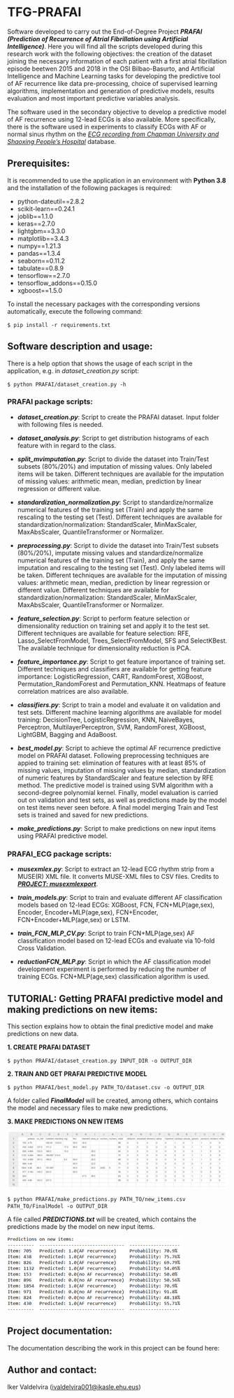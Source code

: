 # TFG-PRAFAI

Software developed to carry out the End-of-Degree Project ***PRAFAI (Prediction of Recurrence of Atrial Fibrillation using Artificial Intelligence)***. Here you will find all the scripts developed during this research work with the following objectives: the creation of the dataset joining the necessary information of each patient with a first atrial fibrillation episode beetwen 2015 and 2018 in the OSI Bilbao-Basurto, and Artificial Intelligence and Machine Learning tasks for developing the predictive tool of AF recurrence like data pre-processing, choice of supervised learning algorithms, implementation and generation of predictive models, results evaluation and most important predictive variables analysis.

The software used in the secondary objective to develop a predictive model of AF recurrence using 12-lead ECGs is also available. More specifically, there is the software used in experiments to classify ECGs with AF or normal sinus rhythm on the [*ECG recording from Chapman University and Shaoxing People’s Hospital*](https://www.nature.com/articles/s41597-020-0386-x) database.

## Prerequisites:

It is recommended to use the application in an environment with **Python 3.8** and the installation of the following packages is required:

* python-dateutil==2.8.2
* scikit-learn==0.24.1
* joblib==1.1.0
* keras==2.7.0
* lightgbm==3.3.0
* matplotlib==3.4.3
* numpy==1.21.3
* pandas==1.3.4
* seaborn==0.11.2
* tabulate==0.8.9
* tensorflow==2.7.0
* tensorflow_addons==0.15.0
* xgboost==1.5.0

To install the necessary packages with the corresponding versions automatically, execute the following command:

```
$ pip install -r requirements.txt
```

## Software description and usage:

There is a help option that shows the usage of each script in the application, e.g. in *dataset_creation.py* script:

```
$ python PRAFAI/dataset_creation.py -h
```
  
### PRAFAI package scripts:

* ***dataset_creation.py***: Script to create the PRAFAI dataset. Input folder with following files is needed.

* ***dataset_analysis.py***: Script to get distribution histograms of each feature with in regard to the class.

* ***split_mvimputation.py***: Script to divide the dataset into Train/Test subsets (80%/20%) and imputation of missing values. Only labeled items will be taken. Different techniques are available for the imputation of missing values: arithmetic mean, median, prediction by linear regression or different value.

* ***standardization_normalization.py***: Script to standardize/normalize numerical features of the training set (Train) and apply the same rescaling to the testing set (Test). Different techniques are available for standardization/normalization: StandardScaler, MinMaxScaler, MaxAbsScaler, QuantileTransformer or Normalizer.

* ***preprocessing.py***: Script to divide the dataset into Train/Test subsets (80%/20%), imputate missing values and standardize/normalize numerical features of the training set (Train), and apply the same imputation and rescaling to the testing set (Test). Only labeled items will be taken. Different techniques are available for the imputation of missing values: arithmetic mean, median, prediction by linear regression or different value. Different techniques are available for standardization/normalization: StandardScaler, MinMaxScaler, MaxAbsScaler, QuantileTransformer or Normalizer.

* ***feature_selection.py***: Script to perform feature selection or dimensionality reduction on training set and apply it to the test set. Different techniques are available for feature selection: RFE, Lasso_SelectFromModel, Trees_SelectFromModel, SFS and SelectKBest. The available technique for dimensionality reduction is PCA.

* ***feature_importance.py***: Script to get feature importance of training set. Different techniques and classifiers are available for getting feature importance: LogisticRegression, CART, RandomForest, XGBoost, Permutation_RandomForest and Permutation_KNN. Heatmaps of feature correlation matrices are also available.

* ***classifiers.py***: Script to train a model and evaluate it on validation and test sets. Different machine learning algorithms are available for model training: DecisionTree, LogisticRegression, KNN, NaiveBayes, Perceptron, MultilayerPerceptron, SVM, RandomForest, XGBoost, LightGBM, Bagging and AdaBoost.

* ***best_model.py***: Script to achieve the optimal AF recurrence predictive model on PRAFAI dataset. Following preprocessing techniques are appied to training set: elimination of features with at least 85% of missing values, imputation of missing values by median, standardization of numeric features by StandardScaler and feature selection by RFE method. The predictive model is trained using SVM algorithm with a second-degree polynomial kernel. Finally, model evaluation is carried out on validation and test sets, as well as predictions made by the model on test items never seen before. A final model merging Train and Test sets is trained and saved for new predictions.

* ***make_predictions.py***: Script to make predictions on new input items using PRAFAI predictive model.


### PRAFAI_ECG package scripts:

* ***musexmlex.py***: Script to extract an 12-lead ECG rhythm strip from a MUSE(R) XML file. It converts MUSE-XML files to CSV files. Credits to [***PROJECT: musexmlexport***](https://github.com/rickead/musexmlexport).

* ***train_models.py***: Script to train and evaluate different AF classification models based on 12-lead ECGs: XGBoost, FCN, FCN+MLP(age,sex), Encoder, Encoder+MLP(age,sex), FCN+Encoder, FCN+Encoder+MLP(age,sex) or LSTM.

* ***train_FCN_MLP_CV.py***: Script to train FCN+MLP(age,sex) AF classification model based on 12-lead ECGs and evaluate via 10-fold Cross Validation.

* ***reductionFCN_MLP.py***: Script in which the AF classification model development experiment is performed by reducing the number of training ECGs. FCN+MLP(age,sex) classification algorithm is used.


## TUTORIAL: Getting PRAFAI predictive model and making predictions on new items:

This section explains how to obtain the final predictive model and make predictions on new data.

**1. CREATE PRAFAI DATASET**

```
$ python PRAFAI/dataset_creation.py INPUT_DIR -o OUTPUT_DIR
```

**2. TRAIN AND GET PRAFAI PREDICTIVE MODEL**

```
$ python PRAFAI/best_model.py PATH_TO/dataset.csv -o OUTPUT_DIR
```
A folder called ***FinalModel*** will be created, among others, which contains the model and necessary files to make new predictions.


**3. MAKE PREDICTIONS ON NEW ITEMS**

![alt text](https://github.com/IkerValdelvira/TFG_PRAFAI/blob/master/images/new_items_example.png?raw=true)

```
$ python PRAFAI/make_predictions.py PATH_TO/new_items.csv PATH_TO/FinalModel -o OUTPUT_DIR
```
A file called ***PREDICTIONS.txt*** will be created, which contains the predictions made by the model on new input items.

![alt text](https://github.com/IkerValdelvira/TFG_PRAFAI/blob/master/images/predictions_example.png?raw=true)


## Project documentation:

The documentation describing the work in this project can be found here:


## Author and contact:

Iker Valdelvira ([ivaldelvira001@ikasle.ehu.eus](mailto:ivaldelvira001@ikasle.ehu.eus))
